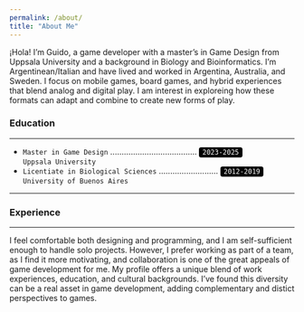 ```yaml
---
permalink: /about/
title: "About Me"
---
```


¡Hola! I’m Guido, a game developer with a master’s in Game Design from Uppsala University and a background in Biology and Bioinformatics. I’m Argentinean/Italian and have lived and worked in Argentina, Australia, and Sweden. I focus on mobile games, board games, and hybrid experiences that blend analog and digital play. I am interest in exploreing how these formats can adapt and combine to create new forms of play.

### Education
---
- <code>Master in Game Design</code> ...................................... <code style="background:black; color:white; padding:2px 6px; border-radius:4px;">2023-2025</code><br>
`Uppsala University`
- <code>Licentiate in Biological Sciences</code> .......................... <code style="background:black; color:white; padding:2px 6px; border-radius:4px;">2012-2019</code><br>
  `University of Buenos Aires`

---

### Experience
---
I feel comfortable both designing and programming, and I am self-sufficient enough to handle solo projects. However, I prefer working as part of a team, as I find it more motivating, and collaboration is one of the great appeals of game development for me. My profile offers a unique blend of work experiences, education, and cultural backgrounds. I’ve found this diversity can be a real asset in game development, adding complementary and distict perspectives to games.

